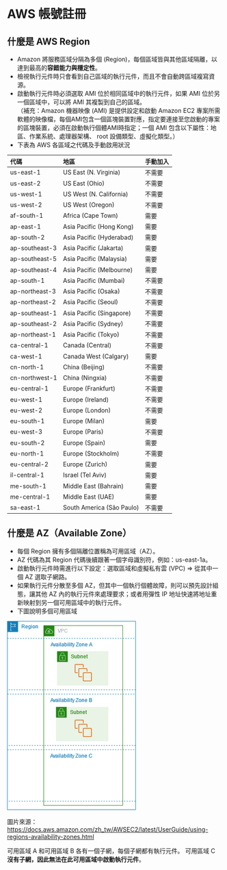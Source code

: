 # AWS 帳號註冊      

## 什麼是 AWS Region  

+ Amazon 將服務區域分隔為多個 (Region)，每個區域皆與其他區域隔離，以達到最高的**容錯能力與穩定性**。                   
+ 檢視執行元件時只會看到自己區域的執行元件，而且不會自動跨區域複寫資源。        
+ 啟動執行元件時必須選取 AMI 位於相同區域中的執行元件，如果 AMI 位於另一個區域中，可以將 AMI 其複製到自己的區域。        
（補充：Amazon 機器映像 (AMI) 是提供設定和啟動 Amazon EC2 專案所需軟體的映像檔，每個AMI包含一個區塊裝置對應，指定要連接至您啟動的專案的區塊裝置，必須在啟動執行個體AMI時指定；一個 AMI 包含以下屬性：地區、作業系統、處理器架構、 root 設備類型、虛擬化類型。）             
+ 下表為 AWS 各區域之代碼及手動啟用狀況    

| 代碼            | 地區                         | 手動加入 |
| :------------- | :--------------------------- | :------------ |
| us-east-1      | US East (N. Virginia)         | 不需要  |
| us-east-2      | US East (Ohio)                | 不需要  |
| us-west-1      | US West (N. California)       | 不需要  |
| us-west-2      | US West (Oregon)              | 不需要  |
| af-south-1     | Africa (Cape Town)            | 需要      |
| ap-east-1      | Asia Pacific (Hong Kong)      | 需要      |
| ap-south-2     | Asia Pacific (Hyderabad)      | 需要      |
| ap-southeast-3 | Asia Pacific (Jakarta)        | 需要      |
| ap-southeast-5 | Asia Pacific (Malaysia)       | 需要      |
| ap-southeast-4 | Asia Pacific (Melbourne)      | 需要      |
| ap-south-1     | Asia Pacific (Mumbai)         | 不需要  |
| ap-northeast-3 | Asia Pacific (Osaka)          | 不需要  |
| ap-northeast-2 | Asia Pacific (Seoul)          | 不需要  |
| ap-southeast-1 | Asia Pacific (Singapore)      | 不需要  |
| ap-southeast-2 | Asia Pacific (Sydney)         | 不需要  |
| ap-northeast-1 | Asia Pacific (Tokyo)          | 不需要  |
| ca-central-1   | Canada (Central)              | 不需要  |
| ca-west-1      | Canada West (Calgary)         | 需要      |
| cn-north-1     | China (Beijing)               | 不需要  |
| cn-northwest-1 | China (Ningxia)               | 不需要  |
| eu-central-1   | Europe (Frankfurt)            | 不需要  |
| eu-west-1      | Europe (Ireland)              | 不需要  |
| eu-west-2      | Europe (London)               | 不需要  |
| eu-south-1     | Europe (Milan)                | 需要      |
| eu-west-3      | Europe (Paris)                | 不需要  |
| eu-south-2     | Europe (Spain)                | 需要      |
| eu-north-1     | Europe (Stockholm)            | 不需要  |
| eu-central-2   | Europe (Zurich)               | 需要      |
| il-central-1   | Israel (Tel Aviv)             | 需要      |
| me-south-1     | Middle East (Bahrain)         | 需要      |
| me-central-1   | Middle East (UAE)             | 需要      |
| sa-east-1      | South America (São Paulo)     | 不需要  |


  






## 什麼是 AZ（Available Zone）      

+ 每個 Region 擁有多個隔離位置稱為可用區域（AZ）。         
+ AZ 代碼為其 Region 代碼後續跟著一個字母識別符，例如：us-east-1a。          
+ 啟動執行元件時需進行以下設定：選取區域和虛擬私有雲 (VPC) => 從其中一個 AZ 選取子網路。
+ 如果執行元件分散至多個 AZ，但其中一個執行個體故障，則可以預先設計組態，讓其他 AZ 內的執行元件來處理要求；或者用彈性 IP 地址快速將地址重新映射到另一個可用區域中的執行元件。
+ 下圖說明多個可用區域   

![AZ 說明](../assets/week-03/img/region-with-azs.png)        
 
圖片來源：https://docs.aws.amazon.com/zh_tw/AWSEC2/latest/UserGuide/using-regions-availability-zones.html
        
可用區域 A 和可用區域 B 各有一個子網，每個子網都有執行元件。
可用區域 C **沒有子網，因此無法在此可用區域中啟動執行元件**。

